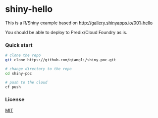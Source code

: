 # shiny-hello


This is a R/Shiny example based on http://gallery.shinyapps.io/001-hello

You should be able to deploy to Predix/Cloud Foundry as is.



### Quick start

```bash
# clone the repo
git clone https://github.com/qiangli/shiny-poc.git

# change directory to the repo
cd shiny-poc

# push to the cloud
cf push

```


### License
 [MIT](/LICENSE)
